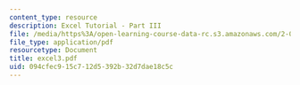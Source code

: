 ```yaml
---
content_type: resource
description: Excel Tutorial - Part III
file: /media/https%3A/open-learning-course-data-rc.s3.amazonaws.com/2-000-how-and-why-machines-work-spring-2002/094cfec915c712d5392b32d7dae18c5c_excel3.pdf
file_type: application/pdf
resourcetype: Document
title: excel3.pdf
uid: 094cfec9-15c7-12d5-392b-32d7dae18c5c
---
```

